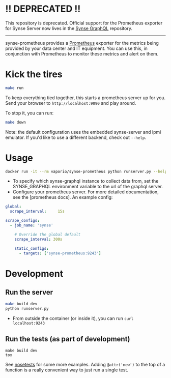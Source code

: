 # !! DEPRECATED !!
This repository is deprecated. Official support for the Prometheus exporter for Synse Server now lives in the [Synse GraphQL](https://github.com/vapor-ware/synse-graphql) repository.

-------------------------


synse-prometheus provides a [Prometheus][prometheus] exporter for the metrics being provided by your data center and IT equipment. You can use this, in conjunction with Prometheus to monitor these metrics and alert on them.

# Kick the tires

```bash
make run
```

To keep everything tied together, this starts a prometheus server up for you. Send your browser to `http://localhost:9090` and play around.

To stop it, you can run:

```bash
make down
```

Note: the default configuration uses the embedded synse-server and ipmi emulator. If you'd like to use a different backend, check out `--help`.

# Usage

```bash
docker run -it --rm vaporio/synse-prometheus python runserver.py --help
```

- To specify which synse-graphql instance to collect data from, set the SYNSE_GRAPHQL environment variable to the url of the graphql server.
- Configure your prometheus server. For more detailed documentation, see the [prometheus docs]. An example config:

```yaml
global:
  scrape_interval:     15s

scrape_configs:
  - job_name: 'synse'

    # Override the global default
    scrape_interval: 300s

    static_configs:
      - targets: ['synse-prometheus:9243']
```

# Development

## Run the server

```bash
make build dev
python runserver.py
```

- From outside the container (or inside it), you can run `curl localhost:9243`

## Run the tests (as part of development)

```
make build dev
tox
```

See [nosetests](http://nose.readthedocs.io/en/latest/usage.html) for some more examples. Adding `@attr('now')` to the top of a function is a really convenient way to just run a single test.

[prometheus-docs]: https://prometheus.io/docs/introduction/install/
[prometheus]: https://prometheus.io/
